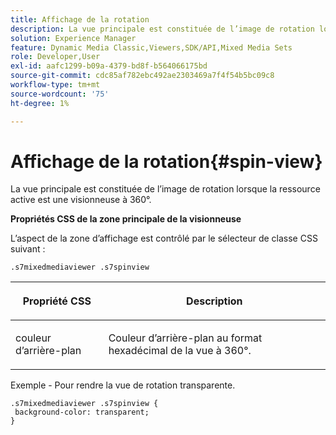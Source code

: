 ```yaml
---
title: Affichage de la rotation
description: La vue principale est constituée de l’image de rotation lorsque la ressource active est une visionneuse à 360°.
solution: Experience Manager
feature: Dynamic Media Classic,Viewers,SDK/API,Mixed Media Sets
role: Developer,User
exl-id: aafc1299-b09a-4379-bd8f-b564066175bd
source-git-commit: cdc85af782ebc492ae2303469a7f4f54b5bc09c8
workflow-type: tm+mt
source-wordcount: '75'
ht-degree: 1%

---
```


# Affichage de la rotation{#spin-view}

La vue principale est constituée de l’image de rotation lorsque la ressource active est une visionneuse à 360°.

<!--<a id="section_061E550C1C1D4DB2BD663A898895B38C"></a>-->

**Propriétés CSS de la zone principale de la visionneuse**

L’aspect de la zone d’affichage est contrôlé par le sélecteur de classe CSS suivant :

```
.s7mixedmediaviewer .s7spinview
```

<table id="table_94EE3F5BBE4547C0B4943471CEE7EDE4"> 
 <thead> 
  <tr> 
   <th colname="col1" class="entry"> <p> Propriété CSS </p> </th> 
   <th colname="col2" class="entry"> <p>Description </p> </th> 
  </tr> 
 </thead>
 <tbody> 
  <tr> 
   <td colname="col1"> <p> <span class="codeph"> couleur d’arrière-plan </span> </p> </td> 
   <td colname="col2"> <p> Couleur d’arrière-plan au format hexadécimal de la vue à 360°. </p> </td> 
  </tr> 
 </tbody> 
</table>

Exemple - Pour rendre la vue de rotation transparente.

```
.s7mixedmediaviewer .s7spinview { 
 background-color: transparent; 
}
```

